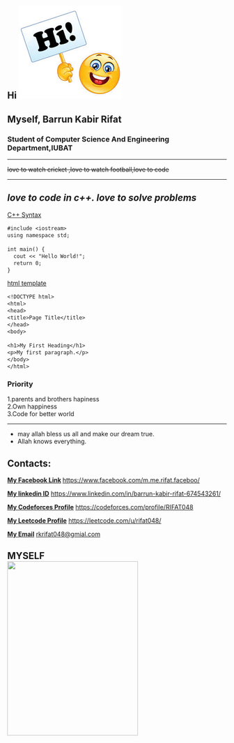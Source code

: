 <!-- markdown tutorial -->

## Hi ![alt text](image-1.png)
 ## Myself, Barrun Kabir Rifat

### Student of Computer Science And Engineering Department,IUBAT
---
~~love to watch cricket ,love to watch football,love to code~~
<!-- we can use html code in markdown language -->
 ---
 <i>love to code in c++. love to solve problems </i>
---
<u>C++ Syntax</u>
```
#include <iostream>
using namespace std;

int main() {
  cout << "Hello World!";
  return 0;
}
```
<u>html template</u>
```
<!DOCTYPE html>
<html>
<head>
<title>Page Title</title>
</head>
<body>

<h1>My First Heading</h1>
<p>My first paragraph.</p>
</body>
</html>
```
### Priority
1.parents and brothers hapiness <br>
2.Own happiness <br>
3.Code for better world
<hr>

- may allah bless us all and make our dream true.
- Allah knows everything.

## Contacts:
<b><u>My Facebook Link</u>
</b>
https://www.facebook.com/m.me.rifat.faceboo/ 

<b><u>My linkedin ID</b></u>
https://www.linkedin.com/in/barrun-kabir-rifat-674543261/

<b><u>My Codeforces Profile</b></u>
https://codeforces.com/profile/RIFAT048

<b><u>My Leetcode Profile</b></u>
https://leetcode.com/u/rifat048/

<b><u>My Email</u></b>
rkrifat048@gmial.com

<h2>MYSELF
<br>
<img src="./image/rifat.jpg" height=400 width=300>
 </h2>
 

